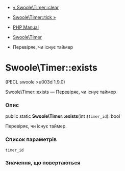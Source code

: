 - [« Swoole\Timer::clear](swoole-timer.clear.md)
- [Swoole\Timer::tick »](swoole-timer.tick.md)

- [PHP Manual](index.md)
- [Swoole\Timer](class.swoole-timer.md)
- Перевіряє, чи існує таймер

# Swoole\Timer::exists

(PECL swoole \>u003d 1.9.0)

Swoole\Timer::exists — Перевіряє, чи існує таймер

### Опис

public static **Swoole\Timer::exists**(int `$timer_id`): bool

Перевіряє, чи існує таймер.

### Список параметрів

`timer_id`

### Значення, що повертаються
